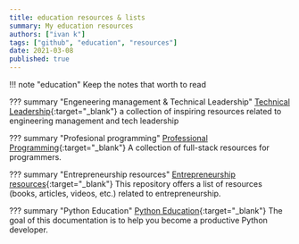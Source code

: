 ```yaml
---
title: education resources & lists
summary: My education resources
authors: ["ivan k"]
tags: ["github", "education", "resources"]
date: 2021-03-08
published: true
---
```


!!! note "education"
    Keep the notes that worth to read

??? summary "Engeneering management & Technical Leadership"
    [Technical Leadership][res-eng-management]{:target="_blank"}
    a collection of inspiring resources related to engineering management and tech leadership

??? summary "Profesional programming"
    [Professional Programming][res-prof-programming]{:target="_blank"}
    A collection of full-stack resources for programmers.

??? summary "Entrepreneurship resources"
    [Entrepreneurship resources][res-entrepreneurship]{:target="_blank"}
    This repository offers a list of resources (books, articles, videos, etc.) related to entrepreneurship.

??? summary "Python Education"
    [Python Education][res-python-education]{:target="_blank"}
    The goal of this documentation is to help you become a productive Python developer.

<!-- resources -->

[res-eng-management]: https://github.com/charlax/engineering-management
[res-entrepreneurship]: https://github.com/charlax/entrepreneurship-resources
[res-prof-programming]: https://github.com/charlax/professional-programming
[res-python-education]: https://github.com/charlax/python-education
